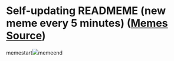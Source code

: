 # Self-updating READMEME (new meme every 5 minutes) ([Memes Source](https://bramses.notion.site/a49c1e962b7646879176ac3b327b6533?v=4d1eda54b170483cb03a40f257231764))

memestart![](https://www.notion.so/image/https%3A%2F%2Fs3-us-west-2.amazonaws.com%2Fsecure.notion-static.com%2F820fb224-16d6-4ee0-9cb8-0b72f802e26b%2F3C784711-238D-4CD3-BBF0-710E2437A73E.png?table=block&id=76c1eefc-f774-4e7c-a7bf-53fe912fa9b1&cache=v2)memeend
